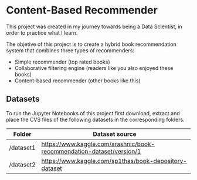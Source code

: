 # Content-Based Recommender

This  project was created in my journey towards being a Data Scientist, in order to practice what I learn.

The objetive of this project is to create a hybrid book recommendation system that combines three types of recommenders:

- Simple recommender (top rated books)
- Collaborative filtering engine (readers like  you also enjoyed these books)
- Content-based recommender (other books like this)

## Datasets

To run the Jupyter Notebooks of this project first download, extract and place the CVS files of the following datasets in the corresponding folders.

| Folder | Dataset source |
|---|---|
| /dataset1 | <https://www.kaggle.com/arashnic/book-recommendation-dataset/version/1> |
| /dataset2 | <https://www.kaggle.com/sp1thas/book-depository-dataset> |
